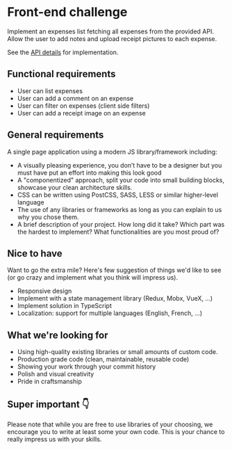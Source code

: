 # Front-end challenge
Implement an expenses list fetching all expenses from the provided API. Allow the user to add notes and upload receipt pictures to each expense.

See the [API details](https://github.com/pleo-io/frontend-challenge/blob/master/api/README.md) for implementation.

## Functional requirements
- User can list expenses
- User can add a comment on an expense
- User can filter on expenses (client side filters)
- User can add a receipt image on an expense

## General requirements
A single page application using a modern JS library/framework including:
- A visually pleasing experience, you don’t have to be a designer but you must have put an effort into making this look good
- A "componentized" approach, split your code into small building blocks, showcase your clean architecture skills.
- CSS can be written using PostCSS, SASS, LESS or similar higher-level language
- The use of any libraries or frameworks as long as you can explain to us why you chose them.
- A brief description of your project. How long did it take? Which part was the hardest to implement? What functionalities are you most proud of?

## Nice to have
Want to go the extra mile? Here's few suggestion of things we'd like to see (or go crazy and implement what you think will impress us).
- Responsive design
- Implement with a state management library (Redux, Mobx, VueX, ...)
- Implement solution in TypeScript
- Localization: support for multiple languages (English, French, ...)

## What we're looking for
- Using high-quality existing libraries or small amounts of custom code. 
- Production grade code (clean, maintainable, reusable code)
- Showing your work through your commit history
- Polish and visual creativity
- Pride in craftsmanship

## Super important 👇
Please note that while you are free to use libraries of your choosing, we encourage you to write at least some your own code. This is your chance to really impress us with your skills.
